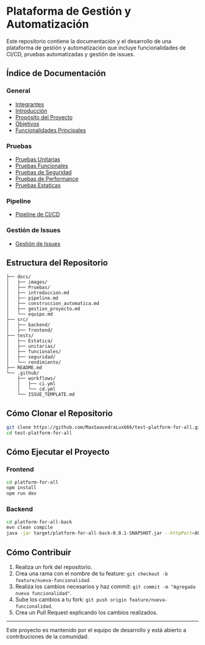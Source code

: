 # Plataforma de Gestión y Automatización

Este repositorio contiene la documentación y el desarrollo de una plataforma de gestión y automatización que incluye funcionalidades de CI/CD, pruebas automatizadas y gestión de issues.

## Índice de Documentación

### General

- [Integrantes](docs/equipo.md)
- [Introducción](docs/introduccion.md)
- [Propósito del Proyecto](docs/proposito.md)
- [Objetivos](docs/objetivos.md)
- [Funcionalidades Principales](docs/funcionalidades.md)

### Pruebas

- [Pruebas Unitarias](docs/Pruebas/Unitaria/Unitaria.md)
- [Pruebas Funcionales](docs/Pruebas/Funcionales/Funcional.md)
- [Pruebas de Seguridad](docs/Pruebas/Seguridad/Seguridad.md)
- [Pruebas de Performance](docs/Pruebas/Rendimiento/Rendimiento.md)
- [Pruebas Estaticas](docs/Pruebas/Estatica)

### Pipeline

- [Pipeline de CI/CD](docs/pipeline.md)

### Gestión de Issues

- [Gestión de Issues](docs/gestion_issues.md)

## Estructura del Repositorio

```plaintext
├── docs/
│   ├── images/
│   ├── Pruebas/
│   ├── introduccion.md
│   ├── pipeline.md
│   ├── construccion_automatica.md
│   ├── gestion_proyecto.md
│   └── equipo.md
├── src/
│   ├── backend/
│   ├── frontend/
├── tests/
│   ├── Estatica/
│   ├── unitarias/
│   ├── funcionales/
│   ├── seguridad/
│   └── rendimiento/
├── README.md
└── .github/
    ├── workflows/
    │   ├── ci.yml
    │   └── cd.yml
    └── ISSUE_TEMPLATE.md
```

## Cómo Clonar el Repositorio

```bash
git clone https://github.com/MaxSaavedraLux666/test-platform-for-all.git
cd test-platform-for-all
```

## Cómo Ejecutar el Proyecto

### Frontend

```bash
cd platform-for-all
npm install
npm run dev
```

### Backend

```bash
cd platform-for-all-back
mvn clean compile
java -jar target/platform-for-all-back-0.0.1-SNAPSHOT.jar --httpPort=8080
```

## Cómo Contribuir

1. Realiza un fork del repositorio.
2. Crea una rama con el nombre de tu feature: `git checkout -b feature/nueva-funcionalidad`.
3. Realiza los cambios necesarios y haz commit: `git commit -m "Agregada nueva funcionalidad"`.
4. Sube los cambios a tu fork: `git push origin feature/nueva-funcionalidad`.
5. Crea un Pull Request explicando los cambios realizados.

---

Este proyecto es mantenido por el equipo de desarrollo y está abierto a contribuciones de la comunidad.
